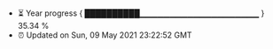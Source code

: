 - ⏳ Year progress { ██████████▁▁▁▁▁▁▁▁▁▁▁▁▁▁▁▁▁▁▁▁ } 35.34 %
- ⏰ Updated on Sun, 09 May 2021 23:22:52 GMT

